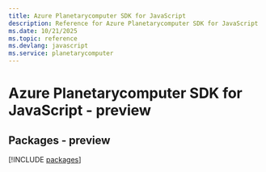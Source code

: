 ```yaml
---
title: Azure Planetarycomputer SDK for JavaScript
description: Reference for Azure Planetarycomputer SDK for JavaScript
ms.date: 10/21/2025
ms.topic: reference
ms.devlang: javascript
ms.service: planetarycomputer
---
```

# Azure Planetarycomputer SDK for JavaScript - preview
## Packages - preview
[!INCLUDE [packages](planetarycomputer-index.md)]